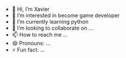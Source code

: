 - 👋 Hi, I’m Xavier
- 👀 I’m interested in become game developer
- 🌱 I’m currently learning python
- 💞️ I’m looking to collaborate on ...
- 📫 How to reach me ...
- 😄 Pronouns: ...
- ⚡ Fun fact: ...

<!---
Aby-ngoding/Aby-ngoding is a ✨ special ✨ repository because its `README.md` (this file) appears on your GitHub profile.
You can click the Preview link to take a look at your changes.
--->
